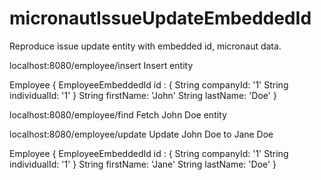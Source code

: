 # micronautIssueUpdateEmbeddedId
Reproduce issue update entity with embedded id, micronaut data.

localhost:8080/employee/insert
Insert entity 

Employee {
  EmployeeEmbeddedId id : {
    String companyId: '1'
    String individualId: '1'
  }
  String firstName: 'John'
  String lastName: 'Doe'
}

localhost:8080/employee/find
Fetch John Doe entity

localhost:8080/employee/update
Update John Doe to Jane Doe

Employee {
  EmployeeEmbeddedId id : {
    String companyId: '1'
    String individualId: '1'
  }
  String firstName: 'Jane'
  String lastName: 'Doe'
}

